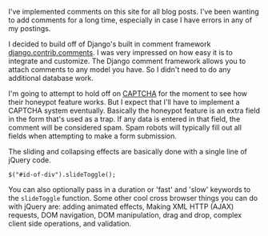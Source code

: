 I've implemented comments on this site for all blog posts.  I've been wanting to add comments for a long time, especially in case I have errors in any of my postings.  

I decided to build off of Django's built in comment framework [django.contrib.comments][1].  I was very impressed on how easy it is to integrate and customize.   The Django  comment framework allows you to attach comments to any model you have.  So I didn't need to do any additional database work.

I'm going to attempt to hold off on [CAPTCHA][2] for the moment to see how their honeypot feature works.  But I expect that I'll have to implement a CAPTCHA system eventually.  Basically the honeypot feature is an extra field in the form that's used as a trap. If any data is entered in that field, the comment will be considered spam.  Spam robots will typically fill out all fields when attempting to make a form submission.

The sliding and collapsing effects are basically done with a single line of jQuery code.

	$("#id-of-div").slideToggle();

You can also optionally pass in a duration or 'fast' and 'slow' keywords to the `slideToggle` function.  Some other cool cross browser things you can do with jQuery are: adding animated effects, Making XML HTTP (AJAX) requests, DOM navigation, DOM manipulation, drag and drop, complex client side operations, and validation.

[1]: http://docs.djangoproject.com/en/dev/ref/contrib/comments/ 
[2]: http://en.wikipedia.org/wiki/CAPTCHA
